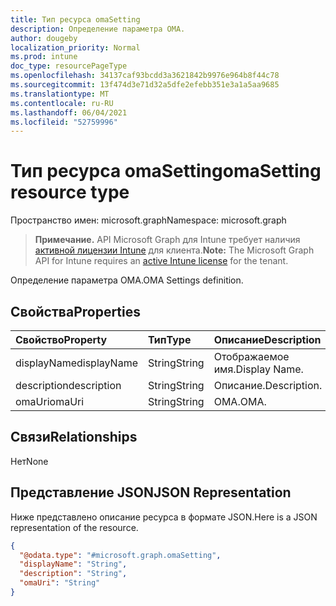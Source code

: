 ```yaml
---
title: Тип ресурса omaSetting
description: Определение параметра OMA.
author: dougeby
localization_priority: Normal
ms.prod: intune
doc_type: resourcePageType
ms.openlocfilehash: 34137caf93bcdd3a3621842b9976e964b8f44c78
ms.sourcegitcommit: 13f474d3e71d32a5dfe2efebb351e3a1a5aa9685
ms.translationtype: MT
ms.contentlocale: ru-RU
ms.lasthandoff: 06/04/2021
ms.locfileid: "52759996"
---
```

# <a name="omasetting-resource-type"></a><span data-ttu-id="d347a-103">Тип ресурса omaSetting</span><span class="sxs-lookup"><span data-stu-id="d347a-103">omaSetting resource type</span></span>

<span data-ttu-id="d347a-104">Пространство имен: microsoft.graph</span><span class="sxs-lookup"><span data-stu-id="d347a-104">Namespace: microsoft.graph</span></span>

> <span data-ttu-id="d347a-105">**Примечание.** API Microsoft Graph для Intune требует наличия [активной лицензии Intune](https://go.microsoft.com/fwlink/?linkid=839381) для клиента.</span><span class="sxs-lookup"><span data-stu-id="d347a-105">**Note:** The Microsoft Graph API for Intune requires an [active Intune license](https://go.microsoft.com/fwlink/?linkid=839381) for the tenant.</span></span>

<span data-ttu-id="d347a-106">Определение параметра OMA.</span><span class="sxs-lookup"><span data-stu-id="d347a-106">OMA Settings definition.</span></span>

## <a name="properties"></a><span data-ttu-id="d347a-107">Свойства</span><span class="sxs-lookup"><span data-stu-id="d347a-107">Properties</span></span>
|<span data-ttu-id="d347a-108">Свойство</span><span class="sxs-lookup"><span data-stu-id="d347a-108">Property</span></span>|<span data-ttu-id="d347a-109">Тип</span><span class="sxs-lookup"><span data-stu-id="d347a-109">Type</span></span>|<span data-ttu-id="d347a-110">Описание</span><span class="sxs-lookup"><span data-stu-id="d347a-110">Description</span></span>|
|:---|:---|:---|
|<span data-ttu-id="d347a-111">displayName</span><span class="sxs-lookup"><span data-stu-id="d347a-111">displayName</span></span>|<span data-ttu-id="d347a-112">String</span><span class="sxs-lookup"><span data-stu-id="d347a-112">String</span></span>|<span data-ttu-id="d347a-113">Отображаемое имя.</span><span class="sxs-lookup"><span data-stu-id="d347a-113">Display Name.</span></span>|
|<span data-ttu-id="d347a-114">description</span><span class="sxs-lookup"><span data-stu-id="d347a-114">description</span></span>|<span data-ttu-id="d347a-115">String</span><span class="sxs-lookup"><span data-stu-id="d347a-115">String</span></span>|<span data-ttu-id="d347a-116">Описание.</span><span class="sxs-lookup"><span data-stu-id="d347a-116">Description.</span></span>|
|<span data-ttu-id="d347a-117">omaUri</span><span class="sxs-lookup"><span data-stu-id="d347a-117">omaUri</span></span>|<span data-ttu-id="d347a-118">String</span><span class="sxs-lookup"><span data-stu-id="d347a-118">String</span></span>|<span data-ttu-id="d347a-119">OMA.</span><span class="sxs-lookup"><span data-stu-id="d347a-119">OMA.</span></span>|

## <a name="relationships"></a><span data-ttu-id="d347a-120">Связи</span><span class="sxs-lookup"><span data-stu-id="d347a-120">Relationships</span></span>
<span data-ttu-id="d347a-121">Нет</span><span class="sxs-lookup"><span data-stu-id="d347a-121">None</span></span>

## <a name="json-representation"></a><span data-ttu-id="d347a-122">Представление JSON</span><span class="sxs-lookup"><span data-stu-id="d347a-122">JSON Representation</span></span>
<span data-ttu-id="d347a-123">Ниже представлено описание ресурса в формате JSON.</span><span class="sxs-lookup"><span data-stu-id="d347a-123">Here is a JSON representation of the resource.</span></span>
<!-- {
  "blockType": "resource",
  "@odata.type": "microsoft.graph.omaSetting"
}
-->
``` json
{
  "@odata.type": "#microsoft.graph.omaSetting",
  "displayName": "String",
  "description": "String",
  "omaUri": "String"
}
```




